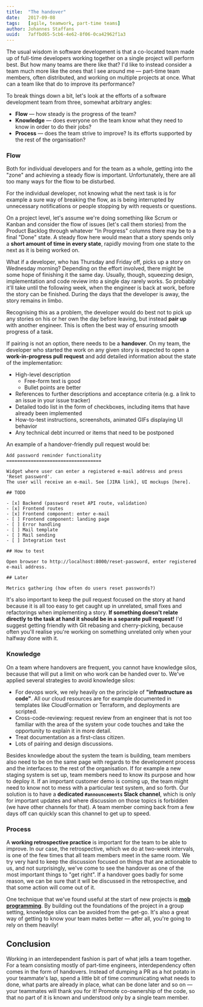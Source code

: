 ```yaml
---
title:  "The handover"
date:   2017-09-08
tags:   [agile, teamwork, part-time teams]
author: Johannes Staffans
uuid:   7affbd65-5cb6-4e62-8f06-0ca42962f1a3
---
```


The usual wisdom in software development is that a co-located team made up 
of full-time developers working together on a single project will perform best.
But how many teams are there like that? I'd like to instead consider a team
much more like the ones that I see around me — part-time team members, often
distributed, and working on multiple projects at once. What can a team like
that do to improve its performance?

To break things down a bit, let's look at the efforts of a software development
team from three, somewhat arbitrary angles:

* **Flow** — how steady is the progress of the team?
* **Knowledge** — does everyone on the team know what they need to know in order to do their jobs?
* **Process** — does the team strive to improve? Is its efforts supported by the rest of the organisation?

### Flow

Both for individual developers and for the team as a whole, getting into the "zone"
and achieving a steady flow is important. Unfortunately, there are all too many ways
for the flow to be disturbed. 

For the individual developer, not knowing what the next task is is for example a sure 
way of breaking the flow, as is being interrupted by unnecessary notifications or people 
stopping by with requests or questions.

On a project level, let's assume we're doing something like Scrum or Kanban and 
consider the flow of issues (let's call them stories) from the Product Backlog through 
whatever "In Progress" columns there may be to a final "Done" state. A steady flow here 
would mean that a story spends only a **short amount of time in every state**, rapidly moving 
from one state to the next as it is being worked on. 

What if a developer, who has Thursday and Friday off, picks up a story on Wednesday morning? 
Depending on the effort involved, there might be some hope of finishing it the same day.
Usually, though, squeezing design, implementation and code review into a single day rarely works. 
So probably it'll take until the following week, when the engineer is back at work,
before the story can be finished. During the days that the developer is away, 
the story remains in limbo. 

Recognising this as a problem, the developer would do best not to pick up any stories
on his or her own the day before leaving, but instead **pair up** with another engineer.
This is often the best way of ensuring smooth progress of a task.

If pairing is not an option, there needs to be a **handover**. On my team, the developer who 
started the work on any given story is expected to open a **work-in-progress pull request** and add
detailed information about the state of the implementation:

* High-level description
  * Free-form text is good
  * Bullet points are better
* References to further descriptions and acceptance criteria (e.g. a link to an issue in your issue tracker)
* Detailed todo list in the form of checkboxes, including items that have already been implemented
* How-to-test instructions, screenshots, animated GIFs displaying UI behavior
* Any technical debt incurred or items that need to be postponed

An example of a handover-friendly pull request would be:

```
Add password reminder functionality
===================================

Widget where user can enter a registered e-mail address and press 'Reset password'.
The user will receive an e-mail. See [JIRA link], UI mockups [here].

## TODO

- [x] Backend (password reset API route, validation)
- [x] Frontend routes
- [x] Frontend component: enter e-mail
- [ ] Frontend component: landing page
- [ ] Error handling
- [ ] Mail template
- [ ] Mail sending
- [ ] Integration test

## How to test

Open browser to http://localhost:8000/reset-password, enter registered e-mail address. 

## Later

Metrics gathering (how often do users reset passwords?)

```

It's also important to keep the pull request focused on the story at hand because it is all too easy
to get caught up in unrelated, small fixes and refactorings when implementing a story. **If something
doesn't relate directly to the task at hand it should be in a separate pull request!** I'd suggest 
getting friendly with Git rebasing and cherry-picking, because often you'll realise you're working 
on something unrelated only when your halfway done with it.

### Knowledge

On a team where handovers are frequent, you cannot have knowledge silos, because that
will put a limit on who work can be handed over to. We've applied several 
strategies to avoid knowledge silos:

* For devops work, we rely heavily on the principle of **"infrastructure as code"**. All our cloud resources are for example documented in templates like CloudFormation or Terraform, and deployments are scripted.
* Cross-code-reviewing: request review from an engineer that is not too familiar with the area of the system your code touches and take the opportunity to explain it in more detail.
* Treat documentation as a first-class citizen.
* Lots of pairing and design discussions.

Besides knowledge about the system the team is building, team members also need to be on the same
page with regards to the development process and the interfaces to the rest of the organisation.
If for example a new staging system is set up, team members need to know its purpose and how to deploy it.
If an important customer demo is coming up, the team might need to know not to mess with a particular 
test system, and so forth. Our solution is to have a **dedicated `#announcements` Slack channel**,
which is only for important updates and where discussion on those topics is forbidden 
(we have other channels for that). A team member coming back from a few days off can
quickly scan this channel to get up to speed. 

### Process

A **working retrospective practice** is important for the team to be able to improve. In our case, 
the retrospective, which we do at two-week intervals, is one of the few times that all team members 
meet in the same room. We try very hard to keep the discussion focused on things that are actionable 
to us, and not surprisingly, we've come to see the handover as one of the most important things to 
"get right". If a handover goes badly for some reason, we can be sure that it will be discussed in 
the retrospective, and that some action will come out of it. 

One technique that we've found useful at the start of new projects is 
**[mob programming](http://jstaffans.github.io/2017/02/15/mob-programming.html)**. 
By building out the foundations of the project in a group setting, knowledge silos can be 
avoided from the get-go. It's also a great way of getting to know your team mates better —
after all, you're going to rely on them heavily!

## Conclusion

Working in an interdependent fashion is part of what jells a team together. For a team 
consisting mostly of part-time engineers, interdependency often comes in the form of 
handovers. Instead of dumping a PR as a hot potato in your teammate's lap, spend a little
bit of time communicating what needs to done, what parts are already in place, what can
be done later and so on — your teammates will thank you for it! Promote co-ownership
of the code, so that no part of it is known and understood only by a single team member.


